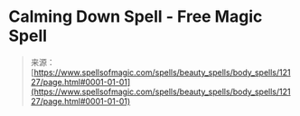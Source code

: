 <!--yml

category: 未分类

date: 2024-06-12 18:49:36

-->

# Calming Down Spell - Free Magic Spell

> 来源：[https://www.spellsofmagic.com/spells/beauty_spells/body_spells/12127/page.html#0001-01-01](https://www.spellsofmagic.com/spells/beauty_spells/body_spells/12127/page.html#0001-01-01)
